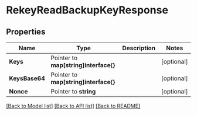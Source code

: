 # RekeyReadBackupKeyResponse


## Properties

Name | Type | Description | Notes
------------ | ------------- | ------------- | -------------
**Keys** | Pointer to **map[string]interface{}** |  | [optional] 
**KeysBase64** | Pointer to **map[string]interface{}** |  | [optional] 
**Nonce** | Pointer to **string** |  | [optional] 





[[Back to Model list]](../README.md#documentation-for-models) [[Back to API list]](../README.md#documentation-for-api-endpoints) [[Back to README]](../README.md)



